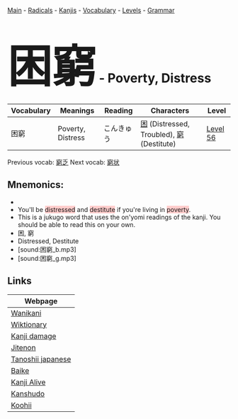 <style> bigfont {font-size: 100px}</style>
[Main](../README.md) -
[Radicals](../radicals.md) -
[Kanjis](../kanjis.md) -
[Vocabulary](../vocabulary.md) -
[Levels](../levels.md) -
[Grammar](../grammar.md)
# <bigfont> 困窮</bigfont> - Poverty, Distress 

| Vocabulary | Meanings | Reading | Characters | Level |
| --- | --- | --- | --- | --- |
| 困窮 | Poverty, Distress | こんきゅう |  [困](../kanjis/困.md) (Distressed, Troubled), [窮](../kanjis/窮.md) (Destitute) | [Level 56](../levels/wk_level56.md) |

Previous vocab: [窮乏](窮乏.md) Next vocab: [窮状](窮状.md) 

## Mnemonics:

* 
* You'll be <span style="background-color:#ffcccb"> distressed</span> and <span style="background-color:#ffcccb"> destitute</span> if you're living in <span style="background-color:#ffcccb"> poverty</span>.
* This is a jukugo word that uses the on'yomi readings of the kanji. You should be able to read this on your own.
* 困, 窮
* Distressed, Destitute
* [sound:困窮_b.mp3]
* [sound:困窮_g.mp3]


## Links 

| Webpage |
| --- |
| [Wanikani          ](https://www.wanikani.com/kanji/困窮) |
| [Wiktionary        ](https://en.wiktionary.org/wiki/困窮) |
| [Kanji damage      ](http://www.kanjidamage.com/kanji/search?utf8=✓&q=困窮) |
| [Jitenon           ](https://jitenon.com/kanji/困窮) |
| [Tanoshii japanese ](https://www.tanoshiijapanese.com/dictionary/kanji.cfm?k=困窮) |
| [Baike             ](https://baike.baidu.com/item/困窮) |
| [Kanji Alive       ](https://app.kanjialive.com/困窮) |
| [Kanshudo          ](https://www.kanshudo.com/searchmn?q=困窮) |
| [Koohii            ](https://kanji.koohii.com/study/kanji/困窮) |
